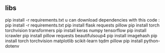 ## libs
pip install -r requirements.txt
u can download dependencies with this code : pip install -r requirements.txt
pip install flask requests pillow
pip install torch torchvision transformers
pip install keras numpy tensorflow
pip install icrawler
pip install pillow requests beautifulsoup4
pip install imagehash
pip install torch torchvision matplotlib scikit-learn tqdm pillow
pip install python-dotenv